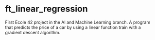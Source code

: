 # ft_linear_regression
First Ecole 42 project in the AI and Machine Learning branch. A program that predicts the price of a car by using a linear function train with a gradient descent algorithm. 
